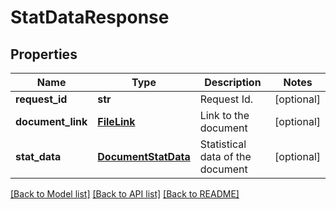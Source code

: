 # StatDataResponse

## Properties
Name | Type | Description | Notes
------------ | ------------- | ------------- | -------------
**request_id** | **str** | Request Id. | [optional] 
**document_link** | [**FileLink**](FileLink.md) | Link to the document | [optional] 
**stat_data** | [**DocumentStatData**](DocumentStatData.md) | Statistical data of the document | [optional] 

[[Back to Model list]](../README.md#documentation-for-models) [[Back to API list]](../README.md#documentation-for-api-endpoints) [[Back to README]](../README.md)



